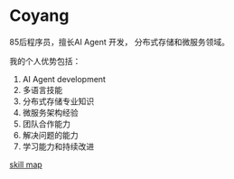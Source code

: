 # Coyang

85后程序员，擅长AI Agent 开发， 分布式存储和微服务领域。

我的个人优势包括：

1. AI Agent development
2. 多语言技能
3. 分布式存储专业知识
4. 微服务架构经验
5. 团队合作能力
6. 解决问题的能力
7. 学习能力和持续改进

[skill map](./personal/skill.md)
